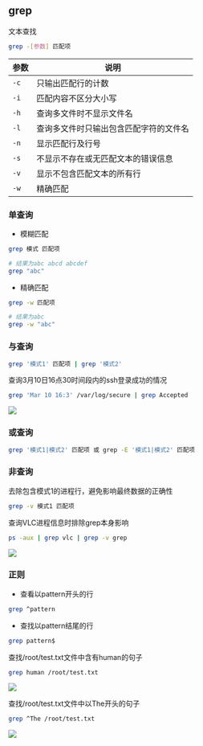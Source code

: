 <!--
 * @Description: 
 * @Version: 1.0
 * @Author: DaLao
 * @Email: dalao_li@163.com
 * @Date: 2022-02-21 18:34:00
 * @LastEditors: DaLao
 * @LastEditTime: 2022-03-11 23:57:30
-->

## grep

文本查找

```sh
grep -[参数] 匹配项
```

| 参数 | 说明                                   |
| ---- | -------------------------------------- |
| `-c` | 只输出匹配行的计数                     |
| `-i` | 匹配内容不区分大小写                   |
| `-h` | 查询多文件时不显示文件名               |
| `-l` | 查询多文件时只输出包含匹配字符的文件名 |
| `-n` | 显示匹配行及行号                       |
| `-s` | 不显示不存在或无匹配文本的错误信息     |
| `-v` | 显示不包含匹配文本的所有行             |
| `-w` | 精确匹配                               |


### 单查询

- 模糊匹配

```sh
grep 模式 匹配项
```

```sh
# 结果为abc abcd abcdef
grep "abc"
```

- 精确匹配

```sh
grep -w 匹配项
```

```sh
# 结果为abc
grep -w "abc"
```

###  与查询

```sh
grep '模式1' 匹配项 | grep '模式2'
```

查询3月10日16点30时间段内的ssh登录成功的情况

```sh
grep 'Mar 10 16:3' /var/log/secure | grep Accepted
```

![](https://cdn.hurra.ltd/img/20210310175209.png)


### 或查询

```sh
grep '模式1|模式2' 匹配项 或 grep -E '模式1|模式2' 匹配项
```

### 非查询

去除包含模式1的进程行，避免影响最终数据的正确性

```sh
grep -v 模式1 匹配项
```


查询VLC进程信息时排除grep本身影响
  
```sh
ps -aux | grep vlc | grep -v grep
```

![](https://cdn.hurra.ltd/img/20220221184345.png)

### 正则

- 查看以pattern开头的行

```sh
grep ^pattern
```

- 查找以pattern结尾的行

```sh
grep pattern$
```

查找/root/test.txt文件中含有human的句子

```sh
grep human /root/test.txt
```

![](https://cdn.hurra.ltd/img/20210310151418.png)

查找/root/test.txt文件中以The开头的句子

```sh
grep ^The /root/test.txt
```
![](https://cdn.hurra.ltd/img/20210310151535.png)